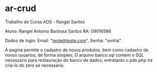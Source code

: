 # ar-crud
Trabalho do Curso ADS - Rangel Santos

Aluno: Rangel Antonio Barbosa Santos
RA: 09016586

Dados de login:
Email: "teste@teste.com",
Senha: "senha".

A pagina permite o cadastro de novos produtos, bem como cadastro de novos usuarios, de forma simples;
O arquivo banco.sql contem o SQL necessario para restauração do banco de dados, entretanto 
o pdo.php ira cria-lo do zero se necessario.
